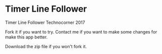 # Timer Line Follower
Timer Line Follower Technocorner 2017

Fork it if you want to try. Contact me if you want to make some changes for make this app better.

Download the zip file if you won't fork it.
